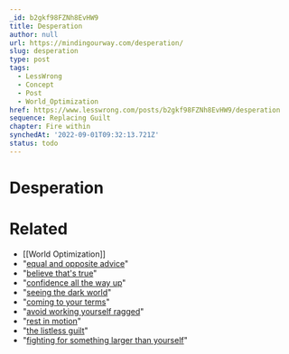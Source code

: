 ```yaml
---
_id: b2gkf98FZNh8EvHW9
title: Desperation
author: null
url: https://mindingourway.com/desperation/
slug: desperation
type: post
tags:
  - LessWrong
  - Concept
  - Post
  - World_Optimization
href: https://www.lesswrong.com/posts/b2gkf98FZNh8EvHW9/desperation
sequence: Replacing Guilt
chapter: Fire within
synchedAt: '2022-09-01T09:32:13.721Z'
status: todo
---
```


# Desperation


# Related

- [[World Optimization]]
- "[equal and opposite advice](http://slatestarcodex.com/2014/03/24/should-you-reverse-any-advice-you-hear)"
- "[believe that's true](http://mindingourway.com/the-value-of-a-life/)"
- "[confidence all the way up](http://mindingourway.com/confidence-all-the-way-up/)"
- "[seeing the dark world](http://mindingourway.com/see-the-dark-world/)"
- "[coming to your terms](http://mindingourway.com/come-to-your-terms/)"
- "[avoid working yourself ragged](http://mindingourway.com/stop-before-you-drop/)"
- "[rest in motion](http://mindingourway.com/rest-in-motion/)"
- "[the listless guilt](http://mindingourway.com/youre-allowed-to-fight-for-something/)"
- "[fighting for something larger than yourself](http://mindingourway.com/caring-about-some/)"
